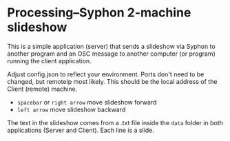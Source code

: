 # Processing–Syphon 2-machine slideshow

This is a simple application (server) that sends a slideshow via Syphon to another program and an OSC message to another computer (or program) running the client application.

Adjust config.json to reflect your environment. Ports don't need to be changed, but remoteIp most likely. This should be the local address of the Client (remote) machine.

- `spacebar` or `right arrow` move slideshow forward
- `left arrow` move slideshow backward

The text in the slideshow comes from a .txt file inside the `data` folder in both applications (Server and Client). Each line is a slide.
